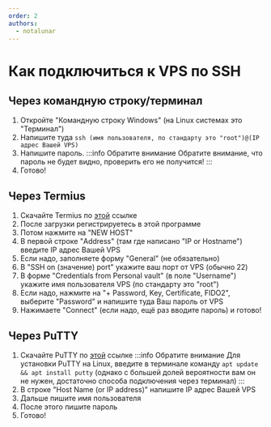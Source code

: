 ```yaml
---
order: 2
authors:
  - notalunar
---
```

# Как подключиться к VPS по SSH

## Через командную строку/терминал

1. Откройте "Командную строку Windows" (на Linux системах это "Терминал")
2. Напишите туда `ssh (имя пользователя, по стандарту это "root")@(IP адрес Вашей VPS)`
3. Напишите пароль.
:::info Обратите внимание
Обратите внимание, что пароль не будет видно, проверить его не получится!
:::
4. Готово!

## Через Termius

1. Скачайте Termius по [этой](https://termius.com/download/) ссылке
2. После загрузки регистрируетесь в этой программе
3. Потом нажмите на "NEW HOST"
4. В первой строке "Address" (там где написано "IP or Hostname") введите IP адрес Вашей VPS
5. Если надо, заполняете форму "General" (не обязательно)
6. В "SSH on (значение) port" укажите ваш порт от VPS (обычно 22)
7. В форме "Credentials from Personal vault" (в поле "Username") укажите имя пользователя VPS (по стандарту это "root")
8. Если надо, нажмите на "+ Password, Key, Certificate, FIDO2", выберите "Password" и напишите туда Ваш пароль от VPS
9. Нажимаете "Connect" (если надо, ещё раз вводите пароль) и готово!

## Через PuTTY

1. Скачайте PuTTY по [этой](https://www.chiark.greenend.org.uk/~sgtatham/putty/latest.html) ссылке
:::info Обратите внимание
Для установки PuTTY на Linux, введите в терминале команду `apt update && apt install putty` (однако с большей долей вероятности вам он не нужен, достаточно способа подключения через терминал)
:::
2. В строке "Host Name (or IP address)" напишите IP адрес Вашей VPS
3. Дальше пишите имя пользователя
4. После этого пишите пароль
5. Готово!
